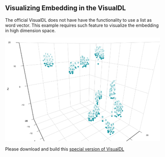 ## Visualizing Embedding in the VisualDL

The official VisualDL does not have have the functionality to use a list as word vector. This example requires such feature to visualize the embedding in high dimension space.

![embedding](./embedding.png)

Please download and build this [special version of VisualDL](https://github.com/ziyuli/VisualDL.git)
